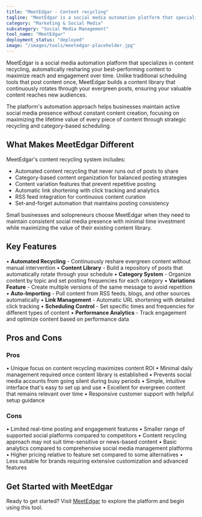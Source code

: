 ```yaml
---
title: "MeetEdgar - Content recycling"
tagline: "MeetEdgar is a social media automation platform that specializes in content recycling, automatically resharing your best-performing content to maximize reach and engagement..."
category: "Marketing & Social Media"
subcategory: "Social Media Management"
tool_name: "MeetEdgar"
deployment_status: "deployed"
image: "/images/tools/meetedgar-placeholder.jpg"
---
```


MeetEdgar is a social media automation platform that specializes in content recycling, automatically resharing your best-performing content to maximize reach and engagement over time. Unlike traditional scheduling tools that post content once, MeetEdgar builds a content library that continuously rotates through your evergreen posts, ensuring your valuable content reaches new audiences.

The platform's automation approach helps businesses maintain active social media presence without constant content creation, focusing on maximizing the lifetime value of every piece of content through strategic recycling and category-based scheduling.

## What Makes MeetEdgar Different

MeetEdgar's content recycling system includes:
- Automated content recycling that never runs out of posts to share
- Category-based content organization for balanced posting strategies
- Content variation features that prevent repetitive posting
- Automatic link shortening with click tracking and analytics
- RSS feed integration for continuous content curation
- Set-and-forget automation that maintains posting consistency

Small businesses and solopreneurs choose MeetEdgar when they need to maintain consistent social media presence with minimal time investment while maximizing the value of their existing content library.

## Key Features

• **Automated Recycling** - Continuously reshare evergreen content without manual intervention
• **Content Library** - Build a repository of posts that automatically rotate through your schedule
• **Category System** - Organize content by topic and set posting frequencies for each category
• **Variations Feature** - Create multiple versions of the same message to avoid repetition
• **Auto-Importing** - Pull content from RSS feeds, blogs, and other sources automatically
• **Link Management** - Automatic URL shortening with detailed click tracking
• **Scheduling Control** - Set specific times and frequencies for different types of content
• **Performance Analytics** - Track engagement and optimize content based on performance data

## Pros and Cons

### Pros
• Unique focus on content recycling maximizes content ROI
• Minimal daily management required once content library is established
• Prevents social media accounts from going silent during busy periods
• Simple, intuitive interface that's easy to set up and use
• Excellent for evergreen content that remains relevant over time
• Responsive customer support with helpful setup guidance

### Cons
• Limited real-time posting and engagement features
• Smaller range of supported social platforms compared to competitors
• Content recycling approach may not suit time-sensitive or news-based content
• Basic analytics compared to comprehensive social media management platforms
• Higher pricing relative to feature set compared to some alternatives
• Less suitable for brands requiring extensive customization and advanced features

## Get Started with MeetEdgar

Ready to get started? Visit [MeetEdgar](https://meetedgar.com/) to explore the platform and begin using this tool.